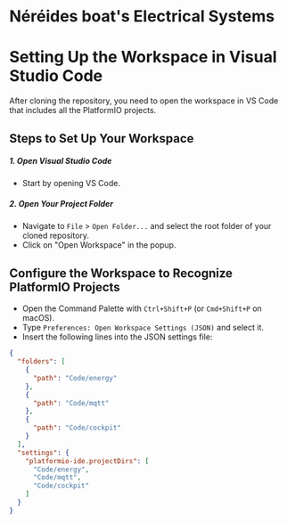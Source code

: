 # Néréides boat's Electrical Systems
# Setting Up the Workspace in Visual Studio Code

After cloning the repository, you need to open the workspace in VS Code that includes all the PlatformIO projects.

## Steps to Set Up Your Workspace






##### 1. Open Visual Studio Code

 - Start by opening VS Code.

##### 2. Open Your Project Folder

- Navigate to `File` > `Open Folder...` and select the root folder of your cloned repository.
- Click on "Open Workspace" in the popup.



##  Configure the Workspace to Recognize PlatformIO Projects

- Open the Command Palette with `Ctrl+Shift+P` (or `Cmd+Shift+P` on macOS).
- Type `Preferences: Open Workspace Settings (JSON)` and select it.
- Insert the following lines into the JSON settings file:

```json
{
  "folders": [
    {
      "path": "Code/energy"
    },
    {
      "path": "Code/mqtt"
    },
    {
      "path": "Code/cockpit"
    }
  ],
  "settings": {
    "platformio-ide.projectDirs": [
      "Code/energy",
      "Code/mqtt",
      "Code/cockpit"
    ]
  }
}
